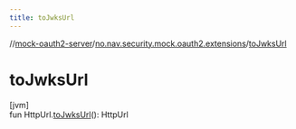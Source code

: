 ```yaml
---
title: toJwksUrl
---
```

//[mock-oauth2-server](../../index.html)/[no.nav.security.mock.oauth2.extensions](index.html)/[toJwksUrl](to-jwks-url.html)



# toJwksUrl



[jvm]\
fun HttpUrl.[toJwksUrl](to-jwks-url.html)(): HttpUrl




